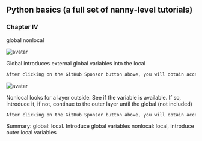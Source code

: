 ##  Python basics (a full set of nanny-level tutorials) 

###  Chapter IV 

global nonlocal 

![avatar]( 2dbf40818d31461789e323709e4bfc86.png) 

 Global introduces external global variables into the local  

 ```python  
After clicking on the GitHub Sponsor button above, you will obtain access permissions to my private code repository ( https://github.com/slowlon/my_code_bar ) to view this blog code. By searching the code number of this blog, you can find the code you need, code number is: 2024020309574578998
 ```  
![avatar]( b86a89fd7c5d4af5b25620018f7a07dc.png) 

 Nonlocal looks for a layer outside. See if the variable is available. If so, introduce it, if not, continue to the outer layer until the global (not included)  

 ```python  
After clicking on the GitHub Sponsor button above, you will obtain access permissions to my private code repository ( https://github.com/slowlon/my_code_bar ) to view this blog code. By searching the code number of this blog, you can find the code you need, code number is: 2024020309574578998
 ```  
Summary: global: local. Introduce global variables nonlocal: local, introduce outer local variables 

